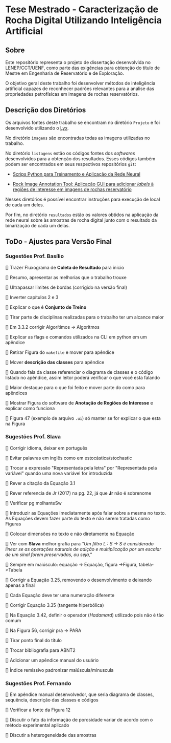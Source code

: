 # Tese Mestrado - Caracterização de Rocha Digital Utilizando Inteligência Artificial

## Sobre

Este repositório representa o projeto de dissertação desenvolvida no LENEP/CCT/UENF, como parte das exigências para obtenção do título de Mestre em Engenharia de Reservatório e de Exploração. 

O objetivo geral deste trabalho foi desenvolver métodos de inteligência artificial capazes de reconhecer padrões relevantes para a análise das propriedades petrofísicas em imagens de rochas reservatórios.

## Descrição dos Diretórios 

Os arquivos fontes deste trabalho se encontram no diretório `Projeto` e foi desenvolvido utilizando o [Lyx](https://www.lyx.org/Home).

No diretório `imagens` são encontradas todas as imagens utilizadas no trabalho.

No diretório `listagens` estão os códigos fontes dos *softwares* desenvolvidos para a obtenção dos resultados. Esses códigos também podem ser encontrados em seus respectivos repositórios `git`:
    
- [Scrips Python para Treinamento e Aplicação da Rede Neural](https://github.com/hereisjohnny2/project-mestrado)

- [Rock Image Annotation Tool: Aplicação GUI para adicionar *labels* à regiões de interesse em imagens de rochas reservatório](https://github.com/hereisjohnny2/rock-image-annotation)

Nesses diretórios é possível encontrar instruções para execução de local de cada um deles.

Por fim, no diretório `resultados` estão os valores obtidos na aplicação da rede neural sobre às amostras de rocha digital junto com o resultado da binarização de cada um delas.

## ToDo - Ajustes para Versão Final

### Sugestões Prof. Basílio

[] Trazer Fluxograma de **Coleta de Resultado** para inicio

[] Resumo, apresentar as melhorias que o trabalho trouxe

[] Ultrapassar limites de bordas (corrigido na versão final)

[] Inverter capítulos 2 e 3

[] Explicar o que é **Conjunto de Treino**

[] Tirar parte de disciplinas realizadas para o trabalho ter um alcance maior

[] Em 3.3.2 corrigir Algorítimos -> Algoritmos

[] Explicar as flags e comandos utilizados na CLI em python em um apêndice

[] Retirar Figura do `makefile` e mover para apêndice

[] Mover **descrição das classes** para apêndice

[] Quando fala da classe referenciar o diagrama de classes e o código listado no apêndice, assim leitor poderá verificar o que você esta falando

[] Maior destaque para o que foi feito e mover parte do como para apêndices

[] Mostrar Figura do software de **Anotação de Regiões de Interesse** e explicar como funciona

[] Figura 47 (exemplo de arquivo `.ui`) só manter se for explicar o que esta na Figura


### Sugestões Prof. Slava

[] Corrigir idioma, deixar em português

[] Evitar palavras em inglês como em estocástica/stochastic

[] Trocar a expressão "Representada pela letra" por "Representada pela variável" quando uma nova variável for introduzida

[] Rever a citação da Equação 3.1

[] Rever referencia de Jr (2017) na pg. 22, já que **Jr** não é sobrenome

[] Verificar pg molhanteSw

[] Introduzir as Equações imediatamente após falar sobre a mesma no texto. As Equações devem fazer parte do texto e não serem tratadas como Figuras 

[] Colocar dimensões no texto e não diretamente na Equação

[] Ver com **Slava** melhor grafia para *"Um filtro L : S → S é considerado linear se as operações naturais de adição e multiplicação por um escalar de um sinal forem preservadas, ou seja,"*

[] Sempre em maiúsculo: equação -> Equação, figura ->Figura, tabela->Tabela

[] Corrigir a Equação 3.25, removendo o desenvolvimento e deixando apenas a final

[] Cada Equação deve ter uma numeração diferente

[] Corrigir Equação 3.35 (tangente hiperbólica)

[] Na Equação 3.42, definir o operador (*Hadamard*) utilizado pois não é tão comum

[] Na Figura 56, corrigir pra -> PARA

[] Tirar ponto final do título

[] Trocar bibliografia para ABNT2

[] Adicionar um apêndice manual do usuário

[] Índice remissivo padronizar maiúscula/minuscula

### Sugestões Prof. Fernando

[] Em apêndice manual desenvolvedor, que seria diagrama de classes, sequência, descrição das classes e códigos

[] Verificar a fonte da Figura 12

[] Discutir o fato da informação de porosidade variar de acordo com o método experimental aplicado

[] Discutir a heterogeneidade das amostras